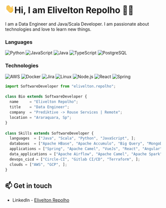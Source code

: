 # <img src="https://raw.githubusercontent.com/ABSphreak/ABSphreak/master/gifs/Hi.gif" width="30px">Hi, I am Elivelton Repolho 👨‍💻

I am a Data Engineer and Java/Scala Developer. I am passionate about technologies and love to learn new things.

### Languages

![Python](https://img.shields.io/badge/-Python-fff?&logo=python)
![JavaScript](https://img.shields.io/badge/-JavaScript-fff?&logo=JavaScript&logoColor=ddc508)
![Java](https://img.shields.io/badge/-Java-fff?&logo=Java&logoColor=007396)
![TypeScript](https://img.shields.io/badge/-TypeScript-fff?&logo=TypeScript&logoColor=007ACC)
![PostgreSQL](https://img.shields.io/badge/-PostgreSQL-fff?&logo=PostgreSQL&logoColor=336791)


### Technologies

![AWS](https://img.shields.io/badge/-AWS-fff?&logo=Amazon-AWS&logoColor=232F3E)
![Docker](https://img.shields.io/badge/-Docker-fff?&logo=Docker)
![Jira](https://img.shields.io/badge/-Jira-fff?&logo=jira-software&logoColor=0052CC)
![Linux](https://img.shields.io/badge/-Linux-fff?&logo=linux&logoColor=000)
![Node.js](https://img.shields.io/badge/-Node.js-fff?&logo=node.js)
![React](https://img.shields.io/badge/-React-fff?&logo=React)
![Spring](https://img.shields.io/badge/-Spring-fff?&logo=Spring)

```js
import SoftwareDeveloper from "elivelton.repolho";

class Bio extends SoftwareDeveloper {
  name     = "Elivelton Repolho";
  title    = "Data Engineer";
  company  = "Prediktive -> Rouse Services | Remote";
  location = "Araraquara, Sp";
}

class Skills extends SoftwareDeveloper {
  languages  = ["Java", "Scala", "Python", "JavaScript", ];
  databases  = ["Apache HBase", "Apache Accumulo", "Big Query", "MongoDB", "PostgreSQL", ];
  applications = ["Spring", "Apache Camel", "VueJs", "React", "Angular", ];
  data_applications = ["Apache Airflow", "Apache Camel", "Apache Spark", ];
  devops_cicd = ["Circle-CI", "Gitlab CI/CD", "Terraform", ];
  clouds = ["AWS", "GCP", ]; 
}
```

## 📫 Get in touch
- LinkedIn - [Elivelton Repolho](https://in.linkedin.com/in/elivelton-repolho)

<!--
<img align="center" src="https://github-readme-stats.vercel.app/api?username=EliveltonRepolho&show_icons=true&count_private=true" alt="EliveltonRepolho" width="50%"/>
-->
